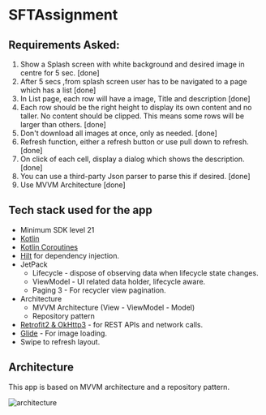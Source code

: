 # SFTAssignment

## Requirements Asked: 
1. Show a Splash screen with white background and desired image in centre for 5 sec. [done]
2. After 5 secs ,from splash screen user has to be navigated to a page which has a list [done]
3. In List page, each row will have a image, Title and description [done]
4. Each row should be the right height to display its own content and no taller. No content should be clipped. This means some rows will be larger than others. [done]
5. Don't download all images at once, only as needed. [done]
6. Refresh function, either a refresh button or use pull down to refresh. [done]
7. On click of each cell, display a dialog which shows the description. [done]
8. You can use a third-party Json parser to parse this if desired. [done]
9. Use MVVM Architecture [done]


## Tech stack used for the app
- Minimum SDK level 21
- [Kotlin](https://kotlinlang.org/) 
- [Kotlin Coroutines](https://github.com/Kotlin/kotlinx.coroutines) 
- [Hilt](https://dagger.dev/hilt/) for dependency injection.
- JetPack
  - Lifecycle - dispose of observing data when lifecycle state changes.
  - ViewModel - UI related data holder, lifecycle aware.
  - Paging 3 - For recycler view pagination.
- Architecture
  - MVVM Architecture (View - ViewModel - Model)
  - Repository pattern
- [Retrofit2 & OkHttp3](https://github.com/square/retrofit) - for REST APIs and network calls.
- [Glide](https://github.com/bumptech/glide) - For image loading.
- Swipe to refresh layout.

## Architecture
This app is based on MVVM architecture and a repository pattern.

![architecture](https://user-images.githubusercontent.com/24237865/77502018-f7d36000-6e9c-11ea-92b0-1097240c8689.png)
